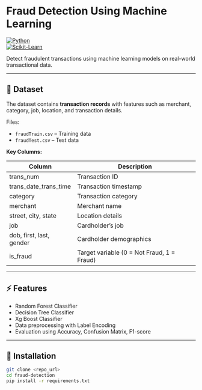 # Fraud Detection Using Machine Learning

[![Python](https://img.shields.io/badge/python-3.10-blue)](https://www.python.org/)  
[![Scikit-Learn](https://img.shields.io/badge/scikit--learn-1.2.2-orange)](https://scikit-learn.org/)

Detect fraudulent transactions using machine learning models on real-world transactional data.

---

## 📂 Dataset

The dataset contains **transaction records** with features such as merchant, category, job, location, and transaction details.  

Files:

- `fraudTrain.csv` – Training data
- `fraudTest.csv` – Test data

**Key Columns:**

| Column | Description |
|--------|-------------|
| trans_num | Transaction ID |
| trans_date_trans_time | Transaction timestamp |
| category | Transaction category |
| merchant | Merchant name |
| street, city, state | Location details |
| job | Cardholder’s job |
| dob, first, last, gender | Cardholder demographics |
| is_fraud | Target variable (0 = Not Fraud, 1 = Fraud) |

---

## ⚡ Features

- Random Forest Classifier  
- Decision Tree Classifier
- Xg Boost Classifier 
- Data preprocessing with Label Encoding  
- Evaluation using Accuracy, Confusion Matrix, F1-score  

---

## 🔧 Installation

```bash
git clone <repo_url>
cd fraud-detection
pip install -r requirements.txt
